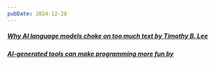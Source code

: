 ```yaml
---
pubDate: 2024-12-28
---
```


##### [Why AI language models choke on too much text by Timothy B. Lee](https://arstechnica.com/ai/2024/12/why-ai-language-models-choke-on-too-much-text/)
##### [AI-generated tools can make programming more fun by ](https://www.geoffreylitt.com/2024/12/22/making-programming-more-fun-with-an-ai-generated-debugger.html)